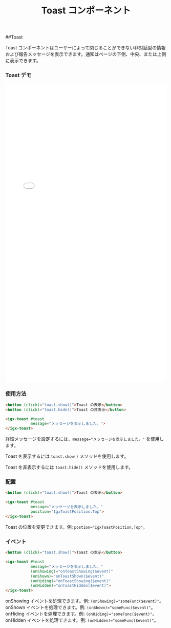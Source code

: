 ﻿---
title: Toast コンポーネント
_description: Ignite UI for Angular Toast コンポーネントは、アプリケーションで非対話型メッセージをユーザーに表示できます。
_keywords: Ignite UI for Angular, UI コントロール, Angular ウィジェット, web ウィジェット, UI ウィジェット, Angular, ネイティブ Angular コンポーネント スィート, ネイティブ Angular コントロール, ネイティブ Angular コンポーネント ライブラリ, Angular Toast コンポーネント, Angular Toast コントロール
_language: ja
---

##Toast

<p class="highlight">Toast コンポーネントはユーザーによって閉じることができない非対話型の情報および報告メッセージを表示できます。通知はページの下側、中央、または上側に表示できます。</p>
<div class="divider"></div>

### Toast デモ

<div class="sample-container loading" style="height: 928px">
    <iframe frameborder="0" seamless width="100%" height="100%" src="{environment:demosBaseUrl}/toast" onload="onSampleIframeContentLoaded(this);"></iframe>
</div>
<div class="divider--half"></div>

### 使用方法

```html
<button (click)="toast.show()">Toast の表示</button>
<button (click)="toast.hide()">Toast の非表示</button>

<igx-toast #toast
           message="メッセージを表示しました。">
</igx-toast>
```

詳細メッセージを設定するには、`message="メッセージを表示しました。"` を使用します。

Toast を表示するには `toast.show()` メソッドを使用します。

Toast を非表示するには `toast.hide()` メソッドを使用します。

<div class="divider--half"></div>

### 配置

```html
<button (click)="toast.show()">Toast の表示</button>

<igx-toast #toast
           message="メッセージを表示しました。"
           position="IgxToastPosition.Top">
</igx-toast>
```

Toast の位置を変更できます。例: `postion="IgxToastPosition.Top"`。

<div class="divider--half"></div>

### イベント

```html
<button (click)="toast.show()">Toast の表示</button>

<igx-toast #toast
           message="メッセージを表示しました。"
           (onShowing)="onToastShowing($event)"
           (onShown)="onToastShown($event)"
           (onHiding)="onToastShowing($event)"
           (onHidden)="onToastHidden($event)">
</igx-toast>
```

onShowing イベントを処理できます。例: `(onShowing)="someFunc($event)"`。
onShown イベントを処理できます。例: `(onShown)="someFunc($event)"`。
onHiding イベントを処理できます。例: `(onHiding)="someFunc($event)"`。
onHidden イベントを処理できます。例: `(onHidden)="someFunc($event)"`。

<div class="divider--half"></div>
